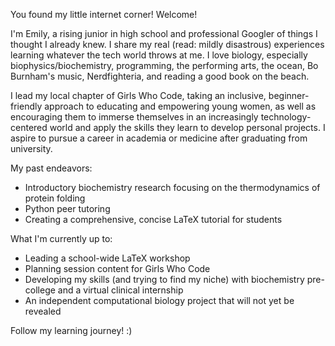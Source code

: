 You found my little internet corner! Welcome!

I'm Emily, a rising junior in high school and professional Googler of things I thought I already knew. I share my real (read: mildly disastrous) experiences learning whatever the tech world throws at me. I love biology, especially biophysics/biochemistry, programming, the performing arts, the ocean, Bo Burnham's music, Nerdfighteria, and reading a good book on the beach.

I lead my local chapter of Girls Who Code, taking an inclusive, beginner-friendly approach to educating and empowering young women, as well as encouraging them to immerse themselves in an increasingly technology-centered world and apply the skills they learn to develop personal projects. I aspire to pursue a career in academia or medicine after graduating from university.

My past endeavors:
- Introductory biochemistry research focusing on the thermodynamics of protein folding
- Python peer tutoring
- Creating a comprehensive, concise LaTeX tutorial for students

What I'm currently up to:
- Leading a school-wide LaTeX workshop
- Planning session content for Girls Who Code
- Developing my skills (and trying to find my niche) with biochemistry pre-college and a virtual clinical internship
- An independent computational biology project that will not yet be revealed

Follow my learning journey! :)
